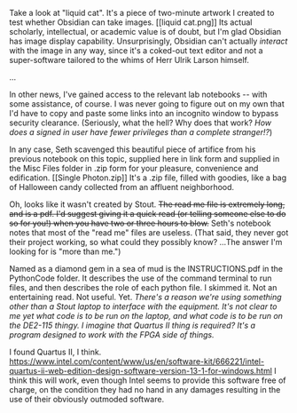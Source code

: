 Take a look at "liquid cat". It's a piece of two-minute artwork I created to test whether Obsidian can take images.
[[liquid cat.png]]
Its actual scholarly, intellectual, or academic value is of doubt, but I'm glad Obsidian has image display capability. Unsurprisingly, Obsidian can't actually *interact* with the image in any way, since it's a coked-out text editor and not a super-software tailored to the whims of Herr Ulrik Larson himself.

...

In other news, I've gained access to the relevant lab notebooks -- with some assistance, of course. I was never going to figure out on my own that I'd have to copy and paste some links into an incognito window to bypass security clearance. (Seriously, what the hell? Why does that work? *How does a signed in user have fewer privileges than a complete stranger!?*)

In any case, Seth scavenged this beautiful piece of artifice from his previous notebook on this topic, supplied here in link form and supplied in the Misc Files folder in .zip form for your pleasure, convenience and edification.
[[Single Photon.zip]]
It's a .zip file, filled with goodies, like a bag of Halloween candy collected from an affluent neighborhood.

Oh, looks like it wasn't created by Stout.
~~The read me file is extremely long, and is a pdf. I'd suggest giving it a quick read (or telling someone else to do so for you!) when you have two or three hours to blow.~~ Seth's notebook notes that most of the "read me" files are useless. (That said, they never got their project working, so what could they possibly know? ...The answer I'm looking for is "more than me.")

Named as a diamond gem in a sea of mud is the INSTRUCTIONS.pdf in the PythonCode folder. It describes the use of the command terminal to run files, and then describes the role of each python file. I skimmed it. Not an entertaining read.
Not useful.
Yet.
*There's a reason we're using something other than a Stout laptop to interface with the equipment. It's not clear to me yet what code is to be run on the laptop, and what code is to be run on the DE2-115 thingy.
I imagine that Quartus II thing is required? It's a program designed to work with the FPGA side of things.*

I found Quartus II, I think.
https://www.intel.com/content/www/us/en/software-kit/666221/intel-quartus-ii-web-edition-design-software-version-13-1-for-windows.html
I think this will work, even though Intel seems to provide this software free of charge, on the condition they had no hand in any damages resulting in the use of their obviously outmoded software.